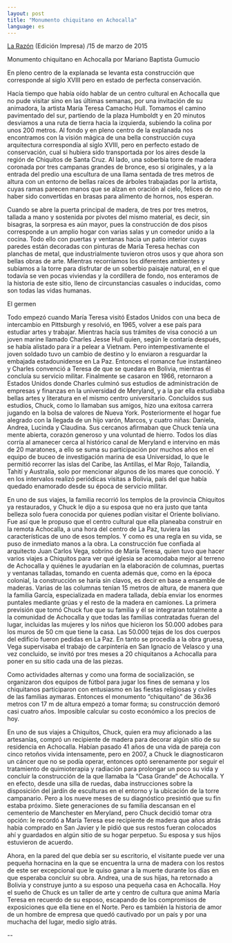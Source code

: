 ```yaml
---
layout: post
title: "Monumento chiquitano en Achocalla"
language: es
---
```


<a href="http://www.la-razon.com/index.php?_url=/suplementos/escape/Monumento-chiquitano-Achocalla_0_2233576719.html">La Razón</a> (Edición Impresa) /15 de marzo de 2015

Monumento chiquitano en Achocalla
por Mariano Baptista Gumucio

En pleno centro de la explanada se levanta esta construcción que corresponde al siglo XVIII pero en estado de perfecta conservación.

Hacía tiempo que había oído hablar de un centro cultural en Achocalla que no pude visitar sino en las últimas semanas, por una invitación de su animadora, la artista María Teresa Camacho Hull. Tomamos el camino pavimentado del sur, partiendo de la plaza Humboldt y en 20 minutos desviamos a una ruta de tierra hacia la izquierda, subiendo la colina por unos 200 metros. Al fondo y en pleno centro de la explanada nos encontramos con la visión mágica de una bella construcción cuya arquitectura correspondía al siglo XVIII, pero en perfecto estado de conservación, cual si hubiera sido transportada por los aires desde la región de Chiquitos de Santa Cruz. Al lado, una soberbia torre de madera coronada por tres campanas grandes de bronce, eso sí originales, y a la entrada del predio una escultura de una llama sentada de tres metros de altura con un entorno de bellas raíces de árboles trabajadas por la artista, cuyas ramas parecen manos que se alzan en oración al cielo, felices de no haber sido convertidas en brasas para alimento de hornos, nos esperan.

Cuando se abre la puerta principal de madera, de tres por tres metros, tallada a mano y sostenida por pivotes del mismo material, es decir, sin bisagras, la sorpresa es aún mayor, pues la construcción de dos pisos corresponde a un amplio hogar con varias salas y un comedor unido a la cocina. Todo ello con puertas y ventanas hacia un patio interior cuyas paredes están decoradas con pinturas de María Teresa hechas con planchas de metal, que industrialmente tuvieron otros usos y que ahora son bellas obras de arte. Mientras recorríamos los diferentes ambientes y subíamos a la torre para disfrutar de un soberbio paisaje natural, en el que todavía se ven pocas viviendas y la cordillera de fondo, nos enteramos de la historia de este sitio, lleno de circunstancias casuales o inducidas, como son todas las vidas humanas.

El germen

Todo empezó cuando María Teresa visitó Estados Unidos con una beca de intercambio en Pittsburgh y resolvió, en 1965, volver a ese país para estudiar artes y trabajar. Mientras hacía sus trámites de visa conoció a un joven marine llamado Charles Jesse Hull quien, según le contaría después, se había alistado para ir a pelear a Vietnam. Pero intempestivamente el joven soldado tuvo un cambio de destino y lo enviaron a resguardar la embajada estadounidense en La Paz. Entonces el romance fue instantáneo y Charles convenció a Teresa de que se quedara en Bolivia, mientras él concluía su servicio militar. Finalmente se casaron en 1966, retornaron a Estados Unidos donde Charles culminó sus estudios de administración de empresas y finanzas en la universidad de Meryland, y a la par ella estudiaba bellas artes y literatura en el mismo centro universitario. Concluidos sus estudios, Chuck, como lo llamaban sus amigos, hizo una exitosa carrera jugando en la bolsa de valores de Nueva York. Posteriormente el hogar fue alegrado con la llegada de un hijo varón, Marcos, y cuatro niñas: Daniela, Andrea, Lucinda y Claudina. Sus cercanos afirmaban que Chuck tenía una mente abierta, corazón generoso y una voluntad de hierro. Todos los días corría al amanecer cerca al histórico canal de Meryland e intervino en más de 20 maratones, a ello se suma su participación por muchos años en el equipo de buceo de investigación marina de esa Universidad, lo que le permitió recorrer las islas del Caribe, las Antillas, el Mar Rojo, Tailandia, Tahití y Australia, solo por mencionar algunos de los mares que conoció. Y en los intervalos realizó  periódicas visitas a Bolivia, país del que había quedado enamorado desde su época de servicio militar.

En uno de sus viajes, la familia recorrió los templos de la provincia Chiquitos ya restaurados, y Chuck le dijo a su esposa que no era justo que tanta belleza solo fuera conocida por quienes podían visitar el Oriente boliviano. Fue así que le propuso que el centro cultural que ella planeaba construir en la remota Achocalla, a una hora del centro de La Paz, tuviera las características de uno de esos templos. Y como es una regla en su vida, se puso de inmediato manos a la obra. La construcción fue confiada al arquitecto Juan Carlos Vega, sobrino de María Teresa, quien tuvo que hacer varios viajes a Chiquitos para ver qué iglesia se acomodaba mejor al terreno de Achocalla y quiénes le ayudarían en la elaboración de columnas, puertas y ventanas talladas, tomando en cuenta además que, como en la época colonial, la construcción se haría sin clavos, es decir en base a ensamble de maderas. Varias de las columnas tenían 15 metros de altura, de manera que la familia García, especializada en madera tallada, debía enviar los enormes puntales mediante grúas y el resto de la madera en camiones. La primera previsión que tomó Chuck fue que su familia y él se integraran totalmente a la comunidad de Achocalla y que todas las familias contratadas fueran del lugar, incluidas las mujeres y los niños que hicieron los 50.000 adobes para los muros de 50 cm que tiene la casa. Las 50.000 tejas de los dos cuerpos del edificio fueron pedidas en La Paz. En tanto se procedía a la obra gruesa, Vega supervisaba el trabajo de carpintería en San Ignacio de Velasco y una vez concluido, se invitó por tres meses a 20 chiquitanos a Achocalla para poner en su sitio cada una de las piezas.

Como actividades alternas y como una forma de socialización, se organizaron dos equipos de fútbol para jugar los fines de semana y los chiquitanos participaron con entusiasmo en las fiestas religiosas y civiles de las familias aymaras. Entonces el monumento “chiquitano” de 36x36 metros con 17 m de altura empezó a tomar forma; su construcción demoró casi cuatro años. Imposible calcular su costo económico a los precios de hoy.

En uno de sus viajes a Chiquitos, Chuck, quien era muy aficionado a las artesanías, compró un recipiente de madera para decorar algún sitio de su residencia en Achocalla. Habían pasado 41 años de una vida de pareja con cinco retoños vivida intensamente, pero en 2007, a Chuck le diagnosticaron un cáncer que no se podía operar, entonces optó serenamente por seguir el tratamiento de quimioterapia y radiación para prolongar un poco su vida y concluir la construcción de la que llamaba la “Casa Grande” de Achocalla. Y en efecto, desde una silla de ruedas, daba instrucciones sobre la disposición del jardín de esculturas en el entorno y la ubicación de la torre campanario. Pero a los nueve meses de su diagnóstico presintió que su fin estaba próximo. Siete generaciones de su familia descansan en el cementerio de Manchester en Meryland, pero Chuck decidió tomar otra opción: le recordó a María Teresa ese recipiente de madera que años atrás había comprado en San Javier y le pidió que sus restos fueran colocados ahí y guardados en algún sitio de su hogar perpetuo. Su esposa y sus hijos estuvieron de acuerdo.

Ahora, en la pared del que debía ser su escritorio, el visitante puede ver una pequeña hornacina en la que se encuentra la urna de madera con los restos de este ser excepcional que le quiso ganar a la muerte durante los días en que esperaba concluir su obra. Andrea, una de sus hijas, ha retornado a Bolivia y construye junto a su esposo una pequeña casa en Achocalla. Hoy el sueño de Chuck es un taller de arte y centro de cultura que anima María Teresa en recuerdo de su esposo, escapando de los compromisos de exposiciones que ella tiene en el Norte. Pero es también la historia de amor de un hombre de empresa que quedó cautivado por un país y por una muchacha del lugar, medio siglo atrás.


--

